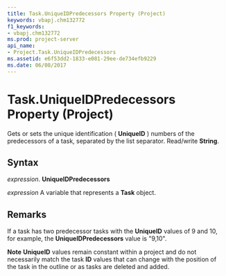 ```yaml
---
title: Task.UniqueIDPredecessors Property (Project)
keywords: vbapj.chm132772
f1_keywords:
- vbapj.chm132772
ms.prod: project-server
api_name:
- Project.Task.UniqueIDPredecessors
ms.assetid: e6f53dd2-1833-e081-29ee-de734efb9229
ms.date: 06/08/2017
---
```



# Task.UniqueIDPredecessors Property (Project)

Gets or sets the unique identification ( **UniqueID** ) numbers of the predecessors of a task, separated by the list separator. Read/write **String**.


## Syntax

 _expression_. **UniqueIDPredecessors**

 _expression_ A variable that represents a **Task** object.


## Remarks

If a task has two predecessor tasks with the **UniqueID** values of 9 and 10, for example, the **UniqueIDPredecessors** value is "9,10".


 **Note**  **UniqueID** values remain constant within a project and do not necessarily match the task **ID** values that can change with the position of the task in the outline or as tasks are deleted and added.


